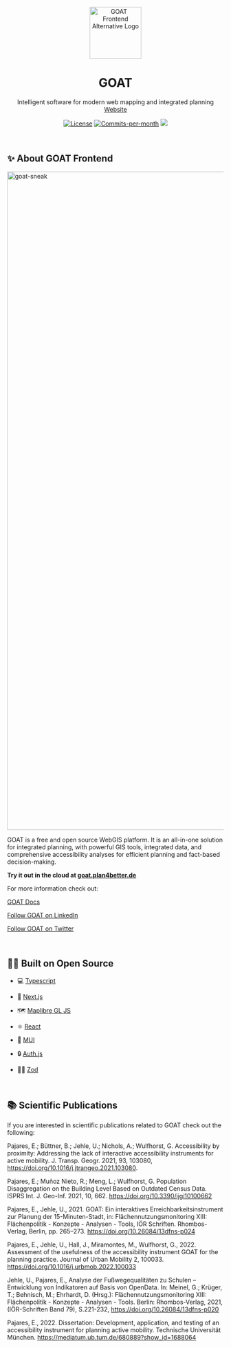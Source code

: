 <div id="top"></div>

<p align="center">
<a href="https://plan4better.de/goat">
<img width="120" alt="GOAT Frontend Alternative Logo" src="https://assets.plan4better.de/img/logo/goat_icon_standard.png">
</a>

<h1 align="center">GOAT</h1>

<p align="center">
Intelligent software for modern web mapping and integrated planning
<br />
<a href="https://plan4better.de/goat">Website</a>
</p>
</p>

<p align="center">
   <a href="https://github.com/goat-community/goat/blob/main/LICENSE"><img src="https://img.shields.io/badge/License-AGPL-purple" alt="License"></a>
   <a href="https://github.com/goat-community/goat/pulse"><img src="https://img.shields.io/github/commit-activity/m/goat-community/goat" alt="Commits-per-month"></a>
    <a href="https://github.com/goat-community/goat/issues?q=is:issue+is:open+label:%22%F0%9F%99%8B%F0%9F%8F%BB%E2%80%8D%E2%99%82%EF%B8%8Fhelp+wanted%22"><img src="https://img.shields.io/badge/Help%20Wanted-Contribute-blue"></a>
</p>

<br/>

## ✨ About GOAT Frontend

<img width="1527" alt="goat-sneak" src="https://assets.plan4better.de/img/goat_screenshot.png">

<br/>

GOAT is a free and open source WebGIS platform. It is an all-in-one solution for integrated planning, with powerful GIS tools, integrated data, and comprehensive accessibility analyses for efficient planning and fact-based decision-making.

**Try it out in the cloud at [goat.plan4better.de](https://goat.plan4better.de)**

For more information check out:

[GOAT Docs](https://plan4better.de/en/docs/background/)

[Follow GOAT on LinkedIn](https://www.linkedin.com/company/plan4better)

[Follow GOAT on Twitter](https://twitter.com/plan4better)

<br/>

## 👨‍💻 Built on Open Source

- 💻 [Typescript](https://www.typescriptlang.org/)

- 🚀 [Next.js](https://nextjs.org/)

- 🗺️ [Maplibre GL JS](https://maplibre.org/)

- ⚛️ [React](https://reactjs.org/)

- 🎨 [MUI](https://mui.com/)

- 🔒 [Auth.js](https://authjs.dev/)

- 🧘‍♂️ [Zod](https://zod.dev/)

<br/>

## 📚 Scientific Publications

If you are interested in scientific publications related to GOAT check out the following:

Pajares, E.; Büttner, B.; Jehle, U.; Nichols, A.; Wulfhorst, G. Accessibility by proximity: Addressing the lack of interactive
accessibility instruments for active mobility. J. Transp. Geogr. 2021, 93, 103080, https://doi.org/10.1016/j.jtrangeo.2021.103080.

Pajares, E.; Muñoz Nieto, R.; Meng, L.; Wulfhorst, G. Population Disaggregation on the Building Level Based on Outdated Census Data. ISPRS Int. J. Geo-Inf. 2021, 10, 662. https://doi.org/10.3390/ijgi10100662

Pajares, E., Jehle, U., 2021. GOAT: Ein interaktives Erreichbarkeitsinstrument zur Planung der 15-Minuten-Stadt, in: Flächennutzungsmonitoring XIII: Flächenpolitik - Konzepte - Analysen - Tools, IÖR Schriften. Rhombos-Verlag, Berlin, pp. 265–273. https://doi.org/10.26084/13dfns-p024

Pajares, E., Jehle, U., Hall, J., Miramontes, M., Wulfhorst, G., 2022. Assessment of the usefulness of the accessibility instrument GOAT for the planning practice. Journal of Urban Mobility 2, 100033. https://doi.org/10.1016/j.urbmob.2022.100033

Jehle, U., Pajares, E., Analyse der Fußwegequalitäten zu Schulen – Entwicklung von Indikatoren auf Basis von OpenData. In: Meinel, G.; Krüger, T.; Behnisch, M.; Ehrhardt, D. (Hrsg.): Flächennutzungsmonitoring XIII: Flächenpolitik - Konzepte - Analysen - Tools. Berlin: Rhombos-Verlag, 2021, (IÖR-Schriften Band 79), S.221-232, https://doi.org/10.26084/13dfns-p020

Pajares, E., 2022. Dissertation: Development, application, and testing of an accessibility instrument for planning active mobility. Technische Universität München. https://mediatum.ub.tum.de/680889?show_id=1688064
